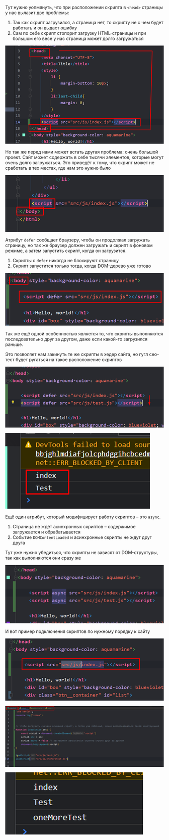 
Тут нужно уопмянуть, что при расположении скрипта в `<head>` страницы у нас вылазит две проблемы:

1) Так как скрипт загрузился, а страница нет, то скрипту не с чем будет работать и он выдаст ошибку
2) Сам по себе скрипт стопорит загрузку HTML-страницы и при большом его весе у нас страница может долго загружаться

![](_png/Pasted%20image%2020220908201219.png)

Но так же перед нами может встать другая проблема: очень большой проект. Сайт может содержать в себе тысячи элементов, которые могут очень долго загружаться. Это приведёт к тому, что скрипт может не сработать в тех местах, где нам это нужно было

![](_png/Pasted%20image%2020220908201225.png)

Атрибут `defer` сообщает браузеру, чтобы он продолжал загружать страницу, но так же браузер должен загружать и скрипт в фоновом режиме, а затем запустить скрипт, когда он загрузится.

1) Скрипты с `defer` никогда не блокируют страницу
2) Скрипт запустится только тогда, когда DOM-дерево уже готово

![](_png/Pasted%20image%2020220908201233.png)

Так же ещё одной особенностью является то, что скрипты выполняются последовательно друг за другом, даже если какой-то загрузился раньше.

Это позволяет нам закинуть те же скрипты в хедер сайта, но гугл сео-тест будет ругаться на такое расположение скриптов

![](_png/Pasted%20image%2020220908201241.png)

![](_png/Pasted%20image%2020220908201244.png)

Ещё один атрибут, который модифицирует работу скриптов – это `async`.

1) Страница не ждёт асинхронных скриптов – содержимое загружается и обрабатывается
2) Событие `DOMContentLoaded` и асинхронные скрипты не ждут друг друга

Тут уже нужно убедиться, что скрипты не зависят от DOM-структуры, так как выполняются они сразу же

![](_png/Pasted%20image%2020220908201250.png)

И вот пример подключения скриптов по нужному порядку к сайту

![](_png/Pasted%20image%2020220908201254.png)

![](_png/Pasted%20image%2020220908201259.png)

![](_png/Pasted%20image%2020220908201303.png)